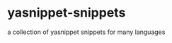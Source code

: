 # yasnippet-snippets
a collection of yasnippet snippets for many languages


<!-- Security scan triggered at 2025-09-02 01:36:01 -->

<!-- Security scan triggered at 2025-09-02 15:54:04 -->

<!-- Security scan triggered at 2025-09-09 05:34:48 -->

<!-- Security scan triggered at 2025-09-09 06:00:26 -->

<!-- Security scan triggered at 2025-09-28 15:37:50 -->
